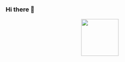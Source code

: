 ### Hi there 👋
<div id="header" align="center">
  <img src="https://res.cloudinary.com/dcdmmuhf2/image/upload/v1696013879/GitHub%20Profile/prof_agbm5m.png" width="100"/>
</div>
<!--
**atanas-zlatev-98/atanas-zlatev-98** is a ✨ _special_ ✨ repository because its `README.md` (this file) appears on your GitHub profile.

Here are some ideas to get you started:

- 🔭 I’m currently working on ...
- 🌱 I’m currently learning ...
- 👯 I’m looking to collaborate on ...
- 🤔 I’m looking for help with ...
- 💬 Ask me about ...
- 📫 How to reach me: ...
- 😄 Pronouns: ...
- ⚡ Fun fact: ...
-->
